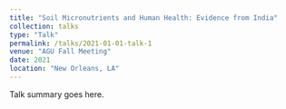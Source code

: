 ```yaml
---
title: "Soil Micronutrients and Human Health: Evidence from India"
collection: talks
type: "Talk"
permalink: /talks/2021-01-01-talk-1
venue: "AGU Fall Meeting"
date: 2021
location: "New Orleans, LA"
---
```


Talk summary goes here.
